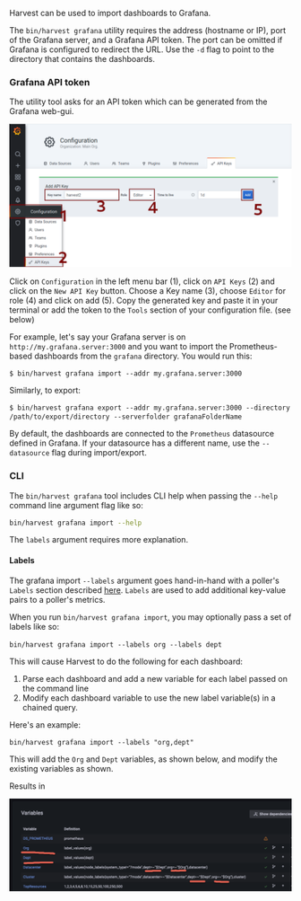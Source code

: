 Harvest can be used to import dashboards to Grafana.

The `bin/harvest grafana` utility requires the address (hostname or IP), port of the Grafana server,
and a Grafana API token. The port can be omitted if Grafana is configured to redirect the URL. Use the `-d` flag to
point to the directory that contains the dashboards.

### Grafana API token

The utility tool asks for an API token which can be generated from the Grafana web-gui.

![Grafana API](assets/grafana/grafana_api.png)

Click on `Configuration` in the left menu bar (1), click on `API Keys` (2) and click on the `New API Key` button. Choose
a Key name (3), choose `Editor` for role (4) and click on add (5). Copy the generated key and paste it in your terminal
or add the token to the `Tools` section of your configuration file. (see below)

For example, let's say your Grafana server is on `http://my.grafana.server:3000` and you want to import the
Prometheus-based dashboards from the `grafana` directory. You would run this:

```
$ bin/harvest grafana import --addr my.grafana.server:3000
```

Similarly, to export:

```
$ bin/harvest grafana export --addr my.grafana.server:3000 --directory /path/to/export/directory --serverfolder grafanaFolderName
```

By default, the dashboards are connected to the `Prometheus` datasource defined in Grafana. If your datasource has a
different name, use the `--datasource` flag during import/export.

### CLI

The `bin/harvest grafana` tool includes CLI help when passing the `--help` command line argument flag like so:

```bash
bin/harvest grafana import --help
```

The `labels` argument requires more explanation.

#### Labels

The grafana import `--labels` argument goes hand-in-hand with a poller's `Labels` section described [here](https://netapp.github.io/harvest/latest/configure-harvest-basic/#labels).
`Labels` are used to add additional key-value pairs to a poller's metrics.

When you run `bin/harvest grafana import`, you may optionally pass a set of labels like so:

`bin/harvest grafana import --labels org --labels dept`

This will cause Harvest to do the following for each dashboard:
1. Parse each dashboard and add a new variable for each label passed on the command line
2. Modify each dashboard variable to use the new label variable(s) in a chained query.

Here's an example:

```
bin/harvest grafana import --labels "org,dept"
```

This will add the `Org` and `Dept` variables, as shown below, and modify the existing variables as shown.

Results in

![Import Labels](assets/grafana/importLabels.png)
